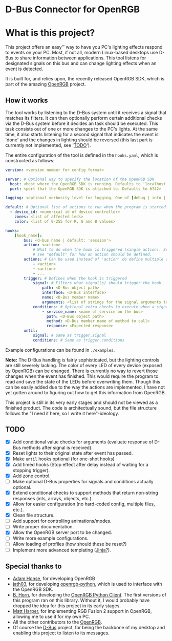 # D-Bus Connector for OpenRGB

# What is this project?

This project offers an easy™ way to have you PC's lighting effects respond to events on your PC. Most, if not all, modern Linux-based desktops use D-Bus to share information between applications. This tool listens for designated signals on this bus and can change lighting effects when an event is detected.

It is built for, and relies upon, the recently released OpenRGB SDK, which is part of the amazing [OpenRGB](https://gitlab.com/CalcProgrammer1/OpenRGB) project.

## How it works

The tool works by listening to the D-Bus system until it receives a signal that matches its filters. It can then optionally perform certain additional checks via the D-Bus system before it decides an task should be executed. This task consists out of one or more changes to the PC's lights. At the same time, it also starts listening for a second signal that indicates the event is 'done' and the changes in lighting should be reversed (this last part is currently not implemented, see '[TODO](#todo)').

The entire configuration of the tool is defined in the `hooks.yaml`, which is constructed as follows:

```yaml
version: <version number for config format>

server: # Optional way to specify the location of the OpenRGB SDK
  host: <host where the OpenRGB SDK is running. Defaults to 'localhost'>
  port: <port that the OpenRGB SDK is attached to. Defaults to 6742>

logging: <optional verbosity level for logging. One of [debug | info | warning | error | critical]>

default: # Optional list of actions to run when the program is started.
  - device_id: <numerical id of device controller>
    zones: <list of affected leds>
    color: <list of 0-255 for R, G and B values>

hooks:
    [hook_name]:
        bus: <d-bus name | default: 'session'>
        action: <action>
            # What to do when the hook is triggered (single action). See the usage
            # see "default" for how an action should be defined.
        actions: # Can be used instead of 'action' do define multiple actions.
            - <action>
            - <action>
            - ...
        trigger: # Defines when the hook is triggered
            signal: # Filters what signal(s) should trigger the hook
                path: <D-Bus object path>
                interface: <D-Bus interface>
                name: <D-Bus member name>
                arguments: <list of strings for the signal arguments to be checked against>
            conditions: # Optional extra checks to execute when a signal is received
                - service_name: <name of service on the bus>
                  path: <D-Bus object path>
                  method: <D-Bus member name of method to call>
                  response: <Expected response>
        until:
            signal: # Same as trigger.signal
            conditions: # Same as trigger.conditions

```

Example configurations can be found in `./examples`.

**Note:** The D-Bus handling is fairly sophisticated, but the lighting controls are still severely lacking. The color of every LED of every device (exposed by OpenRGB) can be changed. There is currently no way to revert those changes when the event has finished. This would require the program to read and save the state of the LEDs before overwriting them. Though this can be easily added due to the way the actions are implemented, I have not yet gotten around to figuring out how to get this information from OpenRGB.

This project is still in its very early stages and should not be viewed as a finished product. The code is architectually sound, but the file structure follows the "I need it here, so I write it here"-ideology.

## TODO

- [x] Add conditional value checks for arguments (evaluate response of D-Bus methods after signal is received).
- [x] Reset lights to their original state after event has passed.
- [x] Make `until` hooks optional (for one-shot hooks)
- [x] Add timed hooks (Stop effect after delay instead of waiting for a stopping trigger).
- [x] Add zone control.
- [ ] Make optional D-Bus properties for signals and conditions actually optional.
- [x] Extend conditional checks to support methods that return non-string responses (ints, arrays, objects, etc.).
- [x] Allow for easier configuration (no hard-coded config, multiple files, etc.).
- [x] Clean file structure.
- [ ] Add support for controlling animations/modes.
- [ ] Write proper documentation.
- [x] Allow the OpenRGB server port to be changed.
- [ ] Write more example configurations.
- [ ] Allow loading of profiles (how should these be reset?)
- [ ] Implement more advanced templating ([Jinja?](http://zetcode.com/python/jinja/)).

## Special thanks to

- [Adam Honse](https://gitlab.com/CalcProgrammer1), for developing OpenRGB
- [jath03](https://github.com/jath03), for developing [openrgb-python](https://github.com/jath03/openrgb-python), which is used to interface with the OpenRGB SDK.
- [B. Horn](https://github.com/bahorn), for developing the [OpenRGB Python Client](https://github.com/bahorn/OpenRGB-PyClient). The first versions of this program ran on this library. Without it, I would probably have dropped the idea for this project in its early stages.
- [Matt Harper](https://gitlab.com/matt.harper), for implementing RGB Fusion 2 support in OpenRGB, allowing me to use it for my own PC.
- All the other contributors to the [OpenRGB](https://gitlab.com/CalcProgrammer1/OpenRGB).
- Of course the [D-Bus](https://www.freedesktop.org/wiki/Software/dbus/) project, for being the backbone of my desktop and enabling this project to listen to its messages.
